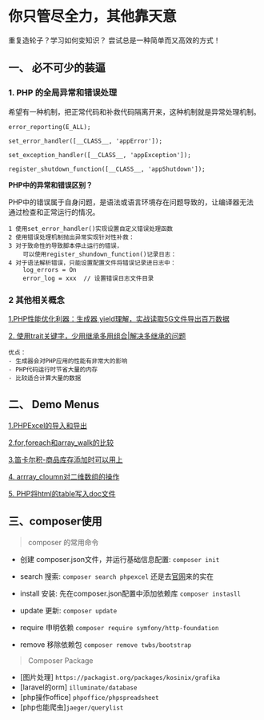 # 你只管尽全力，其他靠天意

重复造轮子？学习如何变知识？
尝试总是一种简单而又高效的方式！


## 一、 必不可少的装逼
### 1. PHP 的全局异常和错误处理

希望有一种机制，把正常代码和补救代码隔离开来，这种机制就是异常处理机制。

`error_reporting(E_ALL);`

`set_error_handler([__CLASS__, 'appError']);`

`set_exception_handler([__CLASS__, 'appException']);`

`register_shutdown_function([__CLASS__, 'appShutdown']);`

**PHP中的异常和错误区别？**

PHP中的错误属于自身问题，是语法或语言环境存在问题导致的，让编译器无法通过检查和正常运行的情况。
    
    1 使用set_error_handler()实现设置自定义错误处理函数
    2 使用错误处理机制抛出异常实现针对性补救：
    3 对于致命性的导致脚本停止运行的错误，
        可以使用register_shundown_function()记录日志：
    4 对于语法解析错误，只能设置配置文件将错误记录进日志中：
        log_errors = On
        error_log = xxx  // 设置错误日志文件目录

### 2 其他相关概念

[1.PHP性能优化利器：生成器 yield理解，实战读取5G文件导出百万数据](./application/yield)

[2. 使用trait关键字，少用继承多用组合|解决多继承的问题](./application/trait)

    优点：
    - 生成器会对PHP应用的性能有非常大的影响
    - PHP代码运行时节省大量的内存
    - 比较适合计算大量的数据


## 二、 Demo Menus 

[1.PHPExcel的导入和导出](./application/demo_phpexcel)

[2.for,foreach和array_walk的比较](./application/cycle)

[3.笛卡尔积-商品库存添加时可以用上](./todos/dikaerji.php)

[4. arrray_cloumn对二维数组的操作](./todos/array_column.php)

[5. PHP将html的table写入doc文件](./application/demo_phpexcel)

## 三、composer使用
> composer 的常用命令

- 创建 composer.json文件，并运行基础信息配置:
    `composer init`    

- search 搜索:
    `composer search phpexcel`
    还是去[官网](https://packagist.org)来的实在
    
- install 安装:
   先在composer.json配置中添加依赖库
   `composer instasll`
    
- update 更新:
    `composer update` 

- require 申明依赖
    `composer require symfony/http-foundation`

- remove 移除依赖包 
    `composer remove twbs/bootstrap`

> Composer Package

- [图片处理] `https://packagist.org/packages/kosinix/grafika`
- [laravel的orm] `illuminate/database`
- [php操作office] `phpoffice/phpspreadsheet`
- [php也能爬虫]`jaeger/querylist`